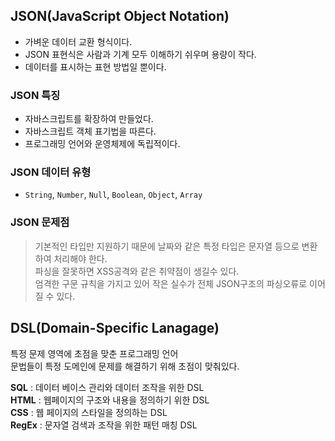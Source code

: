 ## JSON(JavaScript Object Notation)

- 가벼운 데이터 교환 형식이다.
- JSON 표현식은 사람과 기계 모두 이해하기 쉬우며 용량이 작다.
- 데이터를 표시하는 표현 방법일 뿐이다.

### JSON 특징

- 자바스크립트를 확장하여 만들었다.
- 자바스크립트 객체 표기법을 따른다.
- 프로그래밍 언어와 운영체제에 독립적이다.

### JSON 데이터 유형

- `String`, `Number`, `Null`, `Boolean`, `Object`, `Array`

### JSON 문제점

> 기본적인 타입만 지원하기 때문에 날짜와 같은 특정 타입은 문자열 등으로 변환하여 처리해야 한다.  
> 파싱을 잘못하면 XSS공격와 같은 취약점이 생길수 있다.  
> 엄격한 구문 규칙을 가지고 있어 작은 실수가 전체 JSON구조의 파싱오류로 이어질 수 있다.

## DSL(Domain-Specific Lanagage)

특정 문제 영역에 초점을 맞춘 프로그래밍 언어  
문법들이 특정 도메인에 문제를 해결하기 위해 초점이 맞춰있다.

**SQL** : 데이터 베이스 관리와 데이터 조작을 위한 DSL  
**HTML** : 웹페이지의 구조와 내용을 정의하기 위한 DSL  
**CSS** : 웹 페이지의 스타일을 정의하는 DSL  
**RegEx** : 문자열 검색과 조작을 위한 패턴 매칭 DSL
